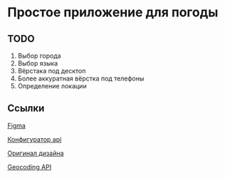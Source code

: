 # Простое приложение для погоды

## TODO

1) Выбор города
2) Выбор языка
3) Вёрстака под десктоп
4) Более аккуратная вёрстка под телефоны
5) Определение локации

## Ссылки

[Figma](https://www.figma.com/file/crZkkzzuNlM5eXyYzOblu3/Untitled?type=design&node-id=0-1&mode=design&t=9g0hA3eW0OQkrsbE-0)

[Конфигуратор api](https://open-meteo.com/en/docs#latitude=55.0415&longitude=82.9346&hourly=temperature_2m,relativehumidity_2m,apparent_temperature,visibility,windspeed_10m&daily=weathercode,temperature_2m_max,temperature_2m_min,apparent_temperature_max,apparent_temperature_min&current_weather=true&timezone=auto)

[Оригинал дизайна](https://dribbble.com/shots/20675054-Mobile-Weather-app)

[Geocoding API](https://openweathermap.org/api/geocoding-api)
